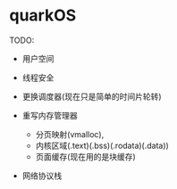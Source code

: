# quarkOS

TODO:
- 用户空间

- 线程安全

- 更换调度器(现在只是简单的时间片轮转)

- 重写内存管理器
  
  - 分页映射(vmalloc), 
  - 内核区域(.text)(.bss)(.rodata)(.data))
  - 页面缓存(现在用的是块缓存)
  
- 网络协议栈
